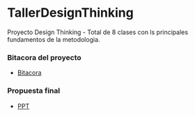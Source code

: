 # TallerDesignThinking
Proyecto Design Thinking - Total de 8 clases con ls principales fundamentos de la metodologia. 

### Bitacora del proyecto
- [Bitacora](https://drive.google.com/file/d/1HKx5TcWUKuIVo9UcV0-BC9DVmvgtJ4mh/view?usp=sharing)

### Propuesta final 
- [PPT](https://www.canva.com/design/DAE5yS1GnPo/hifY8XA3Ws6DKdTImWpqAA/view?utm_content=DAE5yS1GnPo&utm_campaign=designshare&utm_medium=link&utm_source=publishsharelink)


